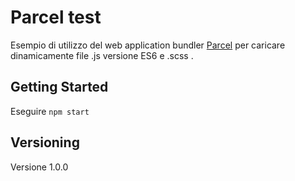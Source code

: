 # Parcel test

Esempio di utilizzo del web application bundler [Parcel](https://parceljs.org/) per caricare dinamicamente file .js versione ES6 e .scss .

## Getting Started

Eseguire `npm start`


## Versioning

Versione 1.0.0
